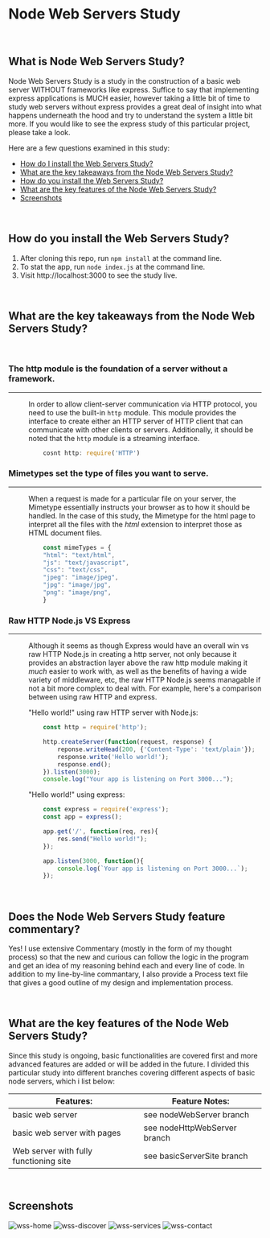 # Node Web Servers Study

<br>

## What is Node Web Servers Study?
Node Web Servers Study is a study in the construction of a basic web server WITHOUT frameworks like express.  Suffice to say that implementing express applications is MUCH easier, however taking a little bit of time to study web servers without express provides a great deal of insight into what happens underneath the hood and try to understand the system a little bit more.  If you would like to see the express study of this particular project, please take a look.

Here are a few questions examined in this study:

* [How do I install the Web Servers Study?](#How-do-you-install-the-Web-Servers-Study)
* [What are the key takeaways from the Node Web Servers Study?](#What-are-the-key-takeaways-from-the-Node-Web-Servers-Study)
* [How do you install the Web Servers Study?](#How-do-you-install-the-Web-Servers-Study)
* [What are the key features of the Node Web Servers Study?](#What-are-the-key-features-of-the-Node-Web-Servers-Study)
* [Screenshots](#Screenshots)

<br>

## How do you install the Web Servers Study?
1. After cloning this repo, run ```npm install``` at the command line.
2. To stat the app, run ```node index.js``` at the command line.
3. Visit http://localhost:3000 to see the study live.

<br>

## What are the key takeaways from the Node Web Servers Study?

<br>

<dl>

### The http module is the foundation of a server without a framework.
--------
<dd>

In order to allow client-server communication via HTTP protocol, you need to use the built-in ``` http ``` module.  This module provides the interface to create either an HTTP server of HTTP client that can communicate with other clients or servers. Additionally, it should be noted that the ```http``` module is a streaming interface. 

```JavaScript
    cosnt http: require('HTTP')
```


</dd>

### Mimetypes set the type of files you want to serve.
--------
<dd>

When a request is made for a particular file on your server, the Mimetype essentially instructs your browser as to how it should be handled. In the case of this study, the Mimetype for the html page to interpret all the files with the *html* extension to interpret those as HTML document files.


```JavaScript
    const mimeTypes = { 
    "html": "text/html",                                         // serve html...
    "js": "text/javascript",                                     // ... and javascript files 
    "css": "text/css",                                           // ... and css files         
    "jpeg": "image/jpeg",                                        // ... and jpeg images
    "jpg": "image/jpg",                                          // ... and jpg images
    "png": "image/png",                                          // ... and png images
    }  
```

</dd>

### Raw HTTP Node.js VS Express  
--------
<dd>

Although it seems as though Express would have an overall win vs raw HTTP Node.js in creating a http server, not only because it provides an abstraction layer above the raw http module making it *much* easier to work with, as well as the benefits of having a wide variety of middleware, etc, the raw HTTP Node.js seems managable if not a bit more complex to deal with. For example, here's a comparison between using raw HTTP and express.

"Hello world!" using raw HTTP server with Node.js:
```JavaScript
    const http = require('http');

    http.createServer(function(request, response) {
        reponse.writeHead(200, {'Content-Type': 'text/plain'});
        response.write('Hello world!');
        response.end();
    }).listen(3000);
    console.log("Your app is listening on Port 3000...");
```

"Hello world!" using express:
```JavaScript
    const express = require('express');
    const app = express();

    app.get('/', function(req, res){
        res.send("Hello world!");
    });

    app.listen(3000, function(){
        console.log(`Your app is listening on Port 3000...`);
    });

```

</dd>

</dl>


<br>

## Does the Node Web Servers Study feature commentary?
Yes! I use extensive Commentary (mostly in the form of my thought process) so that the new and curious can follow the logic in the program and get an idea of my reasoning behind each and every line of code.  In addition to my line-by-line commantary, I also provide a Process text file that gives a good outline of my design and implementation process. 

<br>

## What are the key features of the Node Web Servers Study?
Since this study is ongoing, basic functionalities are covered first and more advanced features are added or will be added in the future.  I divided this particular study into different branches covering different aspects of basic node servers, which i list below:


| **Features:**                            | **Feature Notes:**                             |
| ---------------------------------------- | ----------------------------------------------|
| basic web server                             |  see nodeWebServer branch             |
| basic web server with pages                             |  see nodeHttpWebServer branch               |
| Web server with fully functioning site                            |  see basicServerSite branch               |



<br>

## Screenshots
![wss-home](https://user-images.githubusercontent.com/37447586/61836087-85a10c00-ae33-11e9-8de5-f179fee1e74c.png)
![wss-discover](https://user-images.githubusercontent.com/37447586/61836088-85a10c00-ae33-11e9-8a21-2f29ea9bf5d1.png)
![wss-services](https://user-images.githubusercontent.com/37447586/61836089-85a10c00-ae33-11e9-9623-38bc7e896361.png)
![wss-contact](https://user-images.githubusercontent.com/37447586/61836090-85a10c00-ae33-11e9-8d26-b62cfdee15c4.png)
